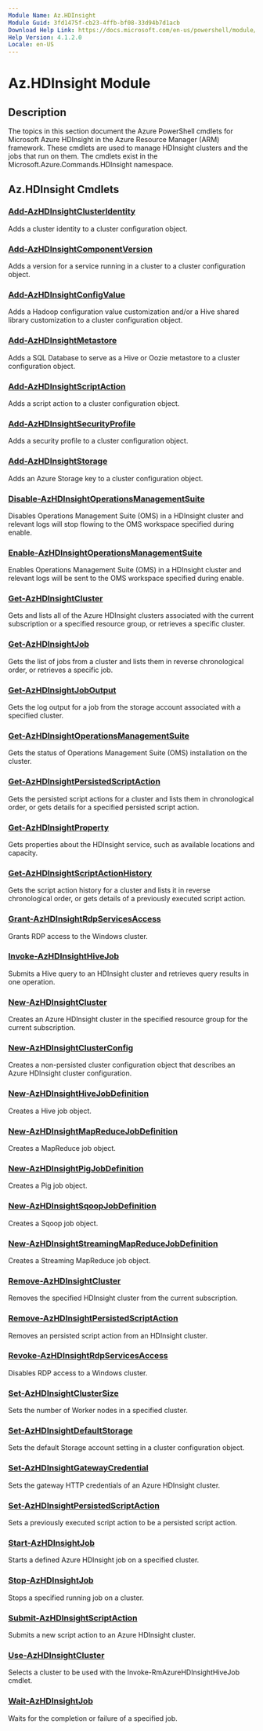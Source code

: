 ```yaml
---
Module Name: Az.HDInsight
Module Guid: 3fd1475f-cb23-4ffb-bf08-33d94b7d1acb
Download Help Link: https://docs.microsoft.com/en-us/powershell/module/az.hdinsight
Help Version: 4.1.2.0
Locale: en-US
---
```


# Az.HDInsight Module
## Description
The topics in this section document the Azure PowerShell cmdlets for Microsoft Azure HDInsight in the Azure Resource Manager (ARM) framework. These cmdlets are used to manage HDInsight clusters and the jobs that run on them. The cmdlets exist in the Microsoft.Azure.Commands.HDInsight namespace.

## Az.HDInsight Cmdlets
### [Add-AzHDInsightClusterIdentity](Add-AzHDInsightClusterIdentity.md)
Adds a cluster identity to a cluster configuration object.

### [Add-AzHDInsightComponentVersion](Add-AzHDInsightComponentVersion.md)
Adds a version for a service running in a cluster to a cluster configuration object.

### [Add-AzHDInsightConfigValue](Add-AzHDInsightConfigValue.md)
Adds a Hadoop configuration value customization and/or a Hive shared library customization to a cluster configuration object.

### [Add-AzHDInsightMetastore](Add-AzHDInsightMetastore.md)
Adds a SQL Database to serve as a Hive or Oozie metastore to a cluster configuration object.

### [Add-AzHDInsightScriptAction](Add-AzHDInsightScriptAction.md)
Adds a script action to a cluster configuration object.

### [Add-AzHDInsightSecurityProfile](Add-AzHDInsightSecurityProfile.md)
Adds a security profile to a cluster configuration object.

### [Add-AzHDInsightStorage](Add-AzHDInsightStorage.md)
Adds an Azure Storage key to a cluster configuration object.

### [Disable-AzHDInsightOperationsManagementSuite](Disable-AzHDInsightOperationsManagementSuite.md)
Disables Operations Management Suite (OMS) in a HDInsight cluster and relevant logs will stop flowing to the OMS workspace specified during enable.

### [Enable-AzHDInsightOperationsManagementSuite](Enable-AzHDInsightOperationsManagementSuite.md)
Enables Operations Management Suite (OMS) in a HDInsight cluster and relevant logs will be sent to the OMS workspace specified during enable.

### [Get-AzHDInsightCluster](Get-AzHDInsightCluster.md)
Gets and lists all of the Azure HDInsight clusters associated with the current subscription or a specified resource group, or retrieves a specific cluster.

### [Get-AzHDInsightJob](Get-AzHDInsightJob.md)
Gets the list of jobs from a cluster and lists them in reverse chronological order, or retrieves a specific job.

### [Get-AzHDInsightJobOutput](Get-AzHDInsightJobOutput.md)
Gets the log output for a job from the storage account associated with a specified cluster.

### [Get-AzHDInsightOperationsManagementSuite](Get-AzHDInsightOperationsManagementSuite.md)
Gets the status of Operations Management Suite (OMS) installation on the cluster.

### [Get-AzHDInsightPersistedScriptAction](Get-AzHDInsightPersistedScriptAction.md)
Gets the persisted script actions for a cluster and lists them in chronological order, or gets details for a specified persisted script action.

### [Get-AzHDInsightProperty](Get-AzHDInsightProperty.md)
Gets properties about the HDInsight service, such as available locations and capacity.

### [Get-AzHDInsightScriptActionHistory](Get-AzHDInsightScriptActionHistory.md)
Gets the script action history for a cluster and lists it in reverse chronological order, or gets details of a previously executed script action.

### [Grant-AzHDInsightRdpServicesAccess](Grant-AzHDInsightRdpServicesAccess.md)
Grants RDP access to the Windows cluster.

### [Invoke-AzHDInsightHiveJob](Invoke-AzHDInsightHiveJob.md)
Submits a Hive query to an HDInsight cluster and retrieves query results in one operation.

### [New-AzHDInsightCluster](New-AzHDInsightCluster.md)
Creates an Azure HDInsight cluster in the specified resource group for the current subscription.

### [New-AzHDInsightClusterConfig](New-AzHDInsightClusterConfig.md)
Creates a non-persisted cluster configuration object that describes an Azure HDInsight cluster configuration.

### [New-AzHDInsightHiveJobDefinition](New-AzHDInsightHiveJobDefinition.md)
Creates a Hive job object.

### [New-AzHDInsightMapReduceJobDefinition](New-AzHDInsightMapReduceJobDefinition.md)
Creates a MapReduce job object.

### [New-AzHDInsightPigJobDefinition](New-AzHDInsightPigJobDefinition.md)
Creates a Pig job object.

### [New-AzHDInsightSqoopJobDefinition](New-AzHDInsightSqoopJobDefinition.md)
Creates a Sqoop job object.

### [New-AzHDInsightStreamingMapReduceJobDefinition](New-AzHDInsightStreamingMapReduceJobDefinition.md)
Creates a Streaming MapReduce job object.

### [Remove-AzHDInsightCluster](Remove-AzHDInsightCluster.md)
Removes the specified HDInsight cluster from the current subscription.

### [Remove-AzHDInsightPersistedScriptAction](Remove-AzHDInsightPersistedScriptAction.md)
Removes an persisted script action from an HDInsight cluster.

### [Revoke-AzHDInsightRdpServicesAccess](Revoke-AzHDInsightRdpServicesAccess.md)
Disables RDP access to a Windows cluster.

### [Set-AzHDInsightClusterSize](Set-AzHDInsightClusterSize.md)
Sets the number of Worker nodes in a specified cluster.

### [Set-AzHDInsightDefaultStorage](Set-AzHDInsightDefaultStorage.md)
Sets the default Storage account setting in a cluster configuration object.

### [Set-AzHDInsightGatewayCredential](Set-AzHDInsightGatewayCredential.md)
Sets the gateway HTTP credentials of an Azure HDInsight cluster.

### [Set-AzHDInsightPersistedScriptAction](Set-AzHDInsightPersistedScriptAction.md)
Sets a previously executed script action to be a persisted script action.

### [Start-AzHDInsightJob](Start-AzHDInsightJob.md)
Starts a defined Azure HDInsight job on a specified cluster.

### [Stop-AzHDInsightJob](Stop-AzHDInsightJob.md)
Stops a specified running job on a cluster.

### [Submit-AzHDInsightScriptAction](Submit-AzHDInsightScriptAction.md)
Submits a new script action to an Azure HDInsight cluster.

### [Use-AzHDInsightCluster](Use-AzHDInsightCluster.md)
Selects a cluster to be used with the Invoke-RmAzureHDInsightHiveJob cmdlet.

### [Wait-AzHDInsightJob](Wait-AzHDInsightJob.md)
Waits for the completion or failure of a specified job.

